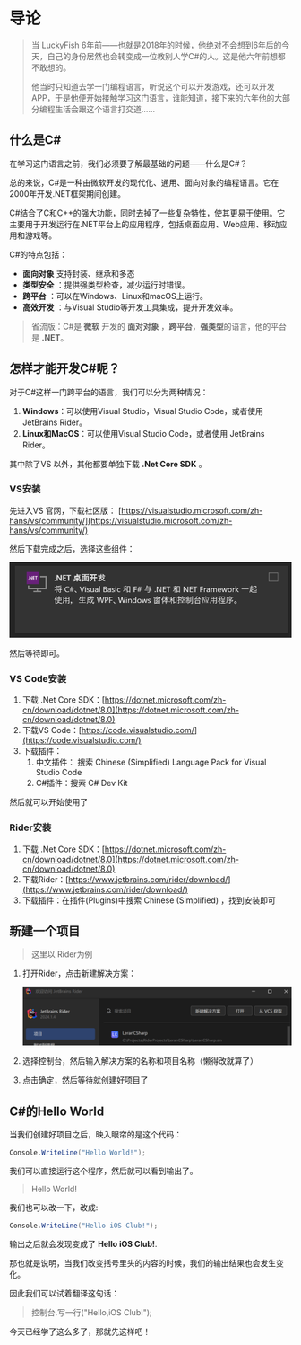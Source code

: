 # 导论

> 当 LuckyFish 6年前——也就是2018年的时候，他绝对不会想到6年后的今天，自己的身份居然也会转变成一位教别人学C#的人。这是他六年前想都不敢想的。
>
> 他当时只知道去学一门编程语言，听说这个可以开发游戏，还可以开发APP，于是他便开始接触学习这门语言，谁能知道，接下来的六年他的大部分编程生活会跟这个语言打交道......

## 什么是C#

在学习这门语言之前，我们必须要了解最基础的问题——什么是C#？

总的来说，C#是一种由微软开发的现代化、通用、面向对象的编程语言。它在2000年开发.NET框架期间创建。

C#结合了C和C++的强大功能，同时去掉了一些复杂特性，使其更易于使用。它主要用于开发运行在.NET平台上的应用程序，包括桌面应用、Web应用、移动应用和游戏等。

C#的特点包括：

- **面向对象** 支持封装、继承和多态
- **类型安全** ：提供强类型检查，减少运行时错误。
- **跨平台** ：可以在Windows、Linux和macOS上运行。
- **高效开发** ：与Visual Studio等开发工具集成，提升开发效率。

> 省流版：C#是 **微软** 开发的 **面对对象** ，**跨平台**，**强类型**的语言，他的平台是 **.NET**。

## 怎样才能开发C#呢？

对于C#这样一门跨平台的语言，我们可以分为两种情况：

1. **Windows**：可以使用Visual Studio，Visual Studio Code，或者使用 JetBrains Rider。
2. **Linux和MacOS**：可以使用Visual Studio Code，或者使用 JetBrains Rider。

其中除了VS 以外，其他都要单独下载 **.Net Core SDK** 。

### VS安装

先进入VS 官网，下载社区版：
[https://visualstudio.microsoft.com/zh-hans/vs/community/](https://visualstudio.microsoft.com/zh-hans/vs/community/)

然后下载完成之后，选择这些组件：

![1722441043646](image/iOSClub和你一起学CSharp（1）/1722441043646.png)

然后等待即可。

### VS Code安装

1. 下载 .Net Core SDK：[https://dotnet.microsoft.com/zh-cn/download/dotnet/8.0](https://dotnet.microsoft.com/zh-cn/download/dotnet/8.0)
2. 下载VS Code：[https://code.visualstudio.com/](https://code.visualstudio.com/)
3. 下载插件：
   1. 中文插件： 搜索 Chinese (Simplified) Language Pack for Visual Studio Code
   2. C#插件：搜索 C# Dev Kit

然后就可以开始使用了

### Rider安装

1. 下载 .Net Core SDK：[https://dotnet.microsoft.com/zh-cn/download/dotnet/8.0](https://dotnet.microsoft.com/zh-cn/download/dotnet/8.0)
2. 下载Rider：[https://www.jetbrains.com/rider/download/](https://www.jetbrains.com/rider/download/)
3. 下载插件：在插件(Plugins)中搜索 Chinese (Simplified) ，找到安装即可

## 新建一个项目

> 这里以 Rider为例

1. 打开Rider，点击新建解决方案：

   ![1722441561073](image/iOSClub和你一起学CSharp（1）/1722441561073.png)

2. 选择控制台，然后输入解决方案的名称和项目名称（懒得改就算了）
3. 点击确定，然后等待就创建好项目了

## C#的Hello World

当我们创建好项目之后，映入眼帘的是这个代码：

```csharp
Console.WriteLine("Hello World!");
```

我们可以直接运行这个程序，然后就可以看到输出了。

> Hello World!

我们也可以改一下，改成:

```csharp
Console.WriteLine("Hello iOS Club!");
```

输出之后就会发现变成了 **Hello iOS Club!**.

那也就是说明，当我们改变括号里头的内容的时候，我们的输出结果也会发生变化。

因此我们可以试着翻译这句话：

> 控制台.写一行("Hello,iOS Club!");

今天已经学了这么多了，那就先这样吧！